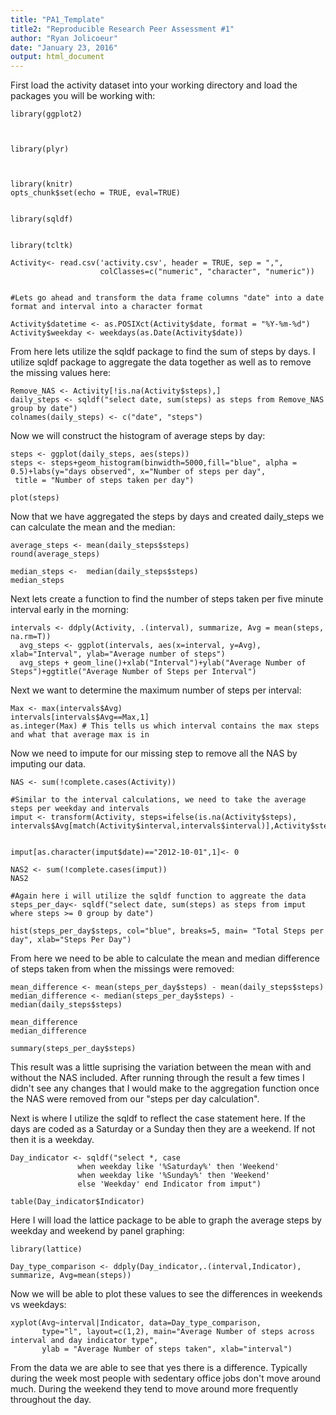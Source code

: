 ```yaml
---
title: "PA1_Template"
title2: "Reproducible Research Peer Assessment #1"
author: "Ryan Jolicoeur"
date: "January 23, 2016"
output: html_document
---
```



First load the activity dataset into your working directory and load the packages you will be working with:


```{r}
library(ggplot2)



library(plyr)



library(knitr)
opts_chunk$set(echo = TRUE, eval=TRUE)


library(sqldf)


library(tcltk)

Activity<- read.csv('activity.csv', header = TRUE, sep = ",",
                    colClasses=c("numeric", "character", "numeric"))


#Lets go ahead and transform the data frame columns "date" into a date format and interval into a character format

Activity$datetime <- as.POSIXct(Activity$date, format = "%Y-%m-%d")
Activity$weekday <- weekdays(as.Date(Activity$date))
```



From here lets utilize the sqldf package to find the sum of steps by days. I utilize sqldf package to aggregate the 
data together as well as to remove the missing values here:
```{r}
Remove_NAS <- Activity[!is.na(Activity$steps),]
daily_steps <- sqldf("select date, sum(steps) as steps from Remove_NAS group by date")
colnames(daily_steps) <- c("date", "steps")
```

Now we will construct the histogram of average steps by day:

```{r}
steps <- ggplot(daily_steps, aes(steps))
steps <- steps+geom_histogram(binwidth=5000,fill="blue", alpha = 0.5)+labs(y="days observed", x="Number of steps per day", 
 title = "Number of steps taken per day")
 
plot(steps)
```
  
Now that we have aggregated the steps by days and created daily_steps we can calculate the mean and the median:

```{r}
average_steps <- mean(daily_steps$steps)
round(average_steps)  

median_steps <-  median(daily_steps$steps)
median_steps
```

Next lets create a function to find the number of steps taken per five minute interval early in the morning:

```{r}
intervals <- ddply(Activity, .(interval), summarize, Avg = mean(steps, na.rm=T))
  avg_steps <- ggplot(intervals, aes(x=interval, y=Avg), xlab="Interval", ylab="Average number of steps")
  avg_steps + geom_line()+xlab("Interval")+ylab("Average Number of Steps")+ggtitle("Average Number of Steps per Interval")
```  

Next we want to determine the maximum number of steps per interval:

```{r}
Max <- max(intervals$Avg)
intervals[intervals$Avg==Max,1]
as.integer(Max) # This tells us which interval contains the max steps and what that average max is in
```

Now we need to impute for our missing step to remove all the NAS by imputing our data.
```{r}
NAS <- sum(!complete.cases(Activity))

#Similar to the interval calculations, we need to take the average steps per weekday and intervals
imput <- transform(Activity, steps=ifelse(is.na(Activity$steps), intervals$Avg[match(Activity$interval,intervals$interval)],Activity$steps))


imput[as.character(imput$date)=="2012-10-01",1]<- 0

NAS2 <- sum(!complete.cases(imput))
NAS2
```

```{r}
#Again here i will utilize the sqldf function to aggreate the data
steps_per_day<- sqldf("select date, sum(steps) as steps from imput where steps >= 0 group by date")

hist(steps_per_day$steps, col="blue", breaks=5, main= "Total Steps per day", xlab="Steps Per Day")
```

From here we need to be able to calculate the mean and median difference of steps taken from when the missings were
removed:

```{r}
mean_difference <- mean(steps_per_day$steps) - mean(daily_steps$steps)
median_difference <- median(steps_per_day$steps) - median(daily_steps$steps)

mean_difference
median_difference

summary(steps_per_day$steps)
```
This result was a little suprising the variation between the mean with and without the NAS included.  After running through the result a few times I didn't see any changes that I would make to the aggregation function once the NAS were removed from our "steps per day calculation".

Next is where I utilize the sqldf to reflect the case statement here.  If the days are coded as a Saturday or a Sunday then they are a weekend. If not then it is a weekday.  

```{r}
Day_indicator <- sqldf("select *, case
               when weekday like '%Saturday%' then 'Weekend'
               when weekday like '%Sunday%' then 'Weekend'
               else 'Weekday' end Indicator from imput")

table(Day_indicator$Indicator)
```

Here I will load the lattice package to be able to graph the average steps by weekday and weekend by panel graphing:
```{r}
library(lattice)

Day_type_comparison <- ddply(Day_indicator,.(interval,Indicator), summarize, Avg=mean(steps))
```
Now we will be able to plot these values to see the differences in weekends vs weekdays:

```{r}
xyplot(Avg~interval|Indicator, data=Day_type_comparison, 
       type="l", layout=c(1,2), main="Average Number of steps across interval and day indicator type", 
       ylab = "Average Number of steps taken", xlab="interval")
```

From the data we are able to see that yes there is a difference.  Typically during the week most people with sedentary
office jobs don't move around much.  During the weekend they tend to move around more frequently throughout the day.  


